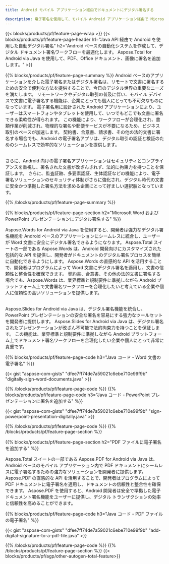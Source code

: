 ```yaml
---
title: Android モバイル アプリケーション経由でドキュメントにデジタル署名する 

description: 電子署名を使用して、モバイル Android アプリケーション経由で Microsoft Word、Excel、PowerPoint、PDF、画像などのドキュメントに署名します。 アプリ経由でオンラインで電子署名を追加します。
---
```


{{< blocks/products/pf/feature-page-wrap >}}
{{< blocks/products/pf/feature-page-header h1="Java API 経由で Android を使用した自動デジタル署名" h2="Android ベースの自動化システムを作成して、デジタル ドキュメント署名ワークフローを最適化します。 Aspose.Total for Android via Java を使用して、PDF、Office ドキュメント、画像に署名を追加します。" >}}

{{% blocks/products/pf/feature-page-summary %}}
Android ベースのアプリケーションを介した電子署名またはデジタル署名は、リモートで文書に署名するための安全で便利な方法を提供することで、今日のデジタル世界の重要なニーズを満たします。 リモートワークやデジタル取引の普及に伴い、モバイル デバイスで文書に電子署名する機能は、企業にとっても個人にとっても不可欠なものになっています。 電子署名用に設計された Android アプリケーションにより、ユーザーはスマートフォンやタブレットを使用して、いつでもどこでも文書に署名できる柔軟性が得られます。 この機能により、ワークフローが合理化され、書類作業が削減され、物理的な署名や郵便サービスが不要になるため、ビジネス取引のペースが加速します。 契約書、合意書、請求書、その他の法的文書に署名する場合でも、Android の電子署名アプリは、デジタル取引の認証と検証のためのシームレスで効率的なソリューションを提供します。 <br /><br />

さらに、Android 向けの電子署名アプリケーションはセキュリティとコンプライアンスを重視し、署名された文書が改ざんされず、法的に拘束力を持つことを保証します。 さらに、監査証跡、多要素認証、生体認証などの機能により、電子署名ソリューションのセキュリティ体制がさらに強化され、デジタル時代の文書に安全かつ準拠した署名方法を求める企業にとって好ましい選択肢となっています。 

{{% /blocks/products/pf/feature-page-summary  %}}

{{% blocks/products/pf/feature-page-section  h2="Microsoft Word および PowerPoint プレゼンテーションにデジタル署名する" %}}

Aspose.Words for Android via Java を使用すると、開発者は強力なデジタル署名機能を Android ベースのアプリケーションにシームレスに統合し、ユーザーが Word 文書に安全にデジタル署名できるようになります。 Aspose.Total スイートの一部である Aspose.Words は、Android 開発向けにカスタマイズされた包括的な API を提供し、開発者がドキュメントのデジタル署名プロセスを簡単に自動化できるようにします。 Aspose.Words の直感的な API を活用することで、開発者はプログラムによって Word 文書にデジタル署名を適用し、文書の信頼性と整合性を確保できます。 契約書、合意書、その他の法的文書に署名する場合でも、Aspose.Words は、業界標準と規制要件に準拠しながら Android プラットフォーム上で文書署名ワークフローを合理化したいと考えている企業や個人に信頼性の高いソリューションを提供します。<br /><br />

Aspose.Slides for Android via Java は、デジタル署名機能を統合し、PowerPoint プレゼンテーションの安全な署名を容易にする強力なツールセットを開発者に提供します。 Aspose.Slides for Android via Java は、デジタル署名されたプレゼンテーションが改ざん不可能で法的拘束力を持つことを保証します。 この機能は、業界標準と規制要件に準拠しながら Android プラットフォーム上でドキュメント署名ワークフローを合理化したい企業や個人にとって非常に貴重です。

{{% blocks/products/pf/feature-page-code h3="Java コード - Word 文書の電子署名" %}}

{{< gist "aspose-com-gists" "dfee7ff74de7a59021c6ebe710e99f9b" "digitally-sign-word-documents.java" >}}

{{% /blocks/products/pf/feature-page-code  %}}
{{% blocks/products/pf/feature-page-code h3="Java コード - PowerPoint プレゼンテーションに署名を追加する" %}}

{{< gist "aspose-com-gists" "dfee7ff74de7a59021c6ebe710e99f9b" "sign-powerpoint-presentation-digitally.java" >}}

{{% /blocks/products/pf/feature-page-code  %}}
{{% /blocks/products/pf/feature-page-section %}}

{{% blocks/products/pf/feature-page-section  h2="PDF ファイルに電子署名を追加する" %}}

Aspose.Total スイートの一部である Aspose.PDF for Android via Java は、Android ベースのモバイル アプリケーション内で PDF ドキュメントにシームレスに電子署名するための強力なソリューションを開発者に提供します。 Aspose.PDF の直感的な API を活用することで、開発者はプログラムによって PDF ドキュメントに電子署名を適用し、ドキュメントの信頼性と整合性を確保できます。 Aspose.PDF を使用すると、Android 開発者は安全で準拠した電子ドキュメント署名機能をユーザーに提供し、デジタル トランザクションの効率と信頼性を高めることができます。

{{% blocks/products/pf/feature-page-code h3="Java コード - PDF ファイルの電子署名" %}}

{{< gist "aspose-com-gists" "dfee7ff74de7a59021c6ebe710e99f9b" "add-digital-signature-to-a-pdf-file.java" >}}

{{% /blocks/products/pf/feature-page-code  %}}
{{% /blocks/products/pf/feature-page-section %}}
{{< blocks/products/pf/agp/other-autogen-total-feature>}}
